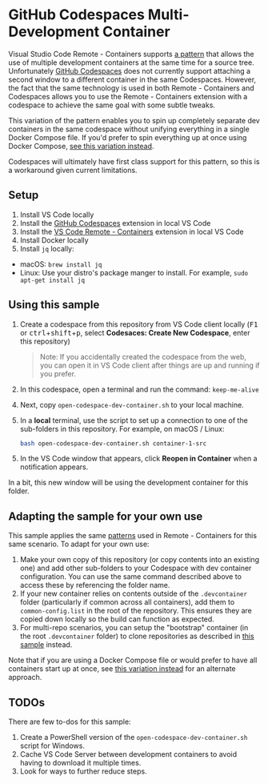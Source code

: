 # GitHub Codespaces Multi-Development Container

Visual Studio Code Remote - Containers supports [a pattern](https://code.visualstudio.com/remote/advancedcontainers/connect-multiple-containers) that allows the use of multiple development containers at the same time for a source tree. Unfortunately [GitHub Codespaces](https://github.com/features/codespaces) does not currently support attaching a second window to a different container in the same Codespaces. However, the fact that the same technology is used in both Remote - Containers and Codespaces allows you to use the Remote - Containers extension with a codespace to achieve the same goal with some subtle tweaks.

This variation of the pattern enables you to spin up completely separate dev containers in the same codespace without unifying everything in a single Docker Compose file. If you'd prefer to spin everything up at once using Docker Compose, [see this variation instead](https://github.com/chuxel/codespaces-multi-dev-container-compose).

Codespaces will ultimately have first class support for this pattern, so this is a workaround given current limitations.

## Setup

1. Install VS Code locally
2. Install the [GitHub Codespaces](https://marketplace.visualstudio.com/items?itemName=GitHub.codespaces) extension in local VS Code
3. Install the [VS Code Remote - Containers](https://marketplace.visualstudio.com/items?itemName=ms-vscode-remote.remote-containers) extension in local VS Code
4. Install Docker locally
5. Install `jq` locally:
  - macOS: `brew install jq`
  - Linux: Use your distro's package manger to install. For example, `sudo apt-get install jq`

## Using this sample

1. Create a codespace from this repository from VS Code client locally (<kbd>F1</kbd> or <kbd>ctrl</kbd>+<kbd>shift</kbd>+<kbd>p</kbd>, select **Codesaces: Create New Codespace**, enter this repository)

    > Note: If you accidentally created the codespace from the web, you can open it in VS Code client after things are up and running if you prefer.

2. In this codespace, open a terminal and run the command: `keep-me-alive`
<!--
3. On Windows, be sure the **Remote - Containers: Execute in WSL** user setting is **Unchecked** (`"remote.containers.executeInWSL": false` in `settings.json`).
-->

4. Next, copy `open-codespace-dev-container.sh`<!-- (macOS / Linux) or `open-codespace-dev-container.ps1` and `open-codespace-dev-container.cmd` (Windows) --> to your local machine.

5. In a **local** terminal, use the script to set up a connection to one of the sub-folders in this repository. For example, on macOS / Linux:

    ```bash
    bash open-codespace-dev-container.sh container-1-src
    ```
  <!--
    ... or on Windows, use PowerShell/Command Prompt (not WSL) as follows:
    ```powershell
    .\open-codespace-dev-container.cmd container-1-src
    ```
-->
5. In the VS Code window that appears, click **Reopen in Container** when a notification appears.

In a bit, this new window will be using the development container for this folder.

## Adapting the sample for your own use

This sample applies the same [patterns](https://code.visualstudio.com/remote/advancedcontainers/connect-multiple-containers) used in Remote - Containers for this same scenario. To adapt for your own use:

1. Make your own copy of this repository (or copy contents into an existing one) and add other sub-folders to your Codespace with dev container configuration. You can use the same command described above to access these by referencing the folder name.
2. If your new container relies on contents outside of the `.devcontainer` folder (particularly if common across all containers), add them to `common-config.list` in the root of the repository. This ensures they are copied down locally so the build can function as expected.
3. For multi-repo scenarios, you can setup the "bootstrap" container (in the root `.devcontainer` folder) to clone repositories as described in [this sample](https://github.com/Chuxel/codespaces-multi-repo) instead.

Note that if you are using a Docker Compose file or would prefer to have all containers start up at once, see [this variation instead](https://github.com/chuxel/codespaces-multi-dev-container-compose) for an alternate approach.

## TODOs

There are few to-dos for this sample:

1. Create a PowerShell version of the `open-codespace-dev-container.sh` script for Windows.
2. Cache VS Code Server between development containers to avoid having to download it multiple times.
3. Look for ways to further reduce steps.

